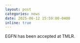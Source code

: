 ```yaml
---
layout: post
categories: news
date: 2025-06-12 15:59:00-0400
inline: true
---
```


EGFN has been accepted at TMLR.
